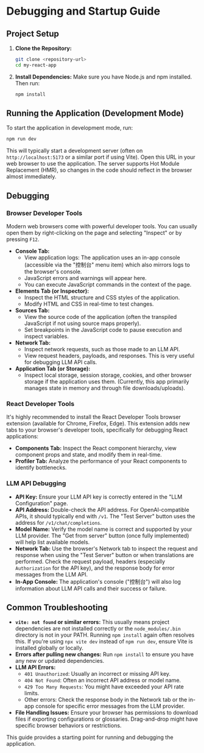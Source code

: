 # Debugging and Startup Guide

## Project Setup

1.  **Clone the Repository:**
    ```bash
    git clone <repository-url>
    cd my-react-app
    ```

2.  **Install Dependencies:**
    Make sure you have Node.js and npm installed. Then run:
    ```bash
    npm install
    ```

## Running the Application (Development Mode)

To start the application in development mode, run:
```bash
npm run dev
```
This will typically start a development server (often on `http://localhost:5173` or a similar port if using Vite). Open this URL in your web browser to use the application. The server supports Hot Module Replacement (HMR), so changes in the code should reflect in the browser almost immediately.

## Debugging

### Browser Developer Tools
Modern web browsers come with powerful developer tools. You can usually open them by right-clicking on the page and selecting "Inspect" or by pressing `F12`.

-   **Console Tab:**
    -   View application logs: The application uses an in-app console (accessible via the "控制台" menu item) which also mirrors logs to the browser's console.
    -   JavaScript errors and warnings will appear here.
    -   You can execute JavaScript commands in the context of the page.
-   **Elements Tab (or Inspector):**
    -   Inspect the HTML structure and CSS styles of the application.
    -   Modify HTML and CSS in real-time to test changes.
-   **Sources Tab:**
    -   View the source code of the application (often the transpiled JavaScript if not using source maps properly).
    -   Set breakpoints in the JavaScript code to pause execution and inspect variables.
-   **Network Tab:**
    -   Inspect network requests, such as those made to an LLM API.
    -   View request headers, payloads, and responses. This is very useful for debugging LLM API calls.
-   **Application Tab (or Storage):**
    -   Inspect local storage, session storage, cookies, and other browser storage if the application uses them. (Currently, this app primarily manages state in memory and through file downloads/uploads).

### React Developer Tools
It's highly recommended to install the React Developer Tools browser extension (available for Chrome, Firefox, Edge). This extension adds new tabs to your browser's developer tools, specifically for debugging React applications:
-   **Components Tab:** Inspect the React component hierarchy, view component props and state, and modify them in real-time.
-   **Profiler Tab:** Analyze the performance of your React components to identify bottlenecks.

### LLM API Debugging
-   **API Key:** Ensure your LLM API key is correctly entered in the "LLM Configuration" page.
-   **API Address:** Double-check the API address. For OpenAI-compatible APIs, it should typically end with `/v1`. The "Test Server" button uses the address for `/v1/chat/completions`.
-   **Model Name:** Verify the model name is correct and supported by your LLM provider. The "Get from server" button (once fully implemented) will help list available models.
-   **Network Tab:** Use the browser's Network tab to inspect the request and response when using the "Test Server" button or when translations are performed. Check the request payload, headers (especially `Authorization` for the API key), and the response body for error messages from the LLM API.
-   **In-App Console:** The application's console ("控制台") will also log information about LLM API calls and their success or failure.

## Common Troubleshooting
-   **`vite: not found` or similar errors:** This usually means project dependencies are not installed correctly or the `node_modules/.bin` directory is not in your PATH. Running `npm install` again often resolves this. If you're using `npx vite dev` instead of `npm run dev`, ensure Vite is installed globally or locally.
-   **Errors after pulling new changes:** Run `npm install` to ensure you have any new or updated dependencies.
-   **LLM API Errors:**
    -   `401 Unauthorized`: Usually an incorrect or missing API key.
    -   `404 Not Found`: Often an incorrect API address or model name.
    -   `429 Too Many Requests`: You might have exceeded your API rate limits.
    -   Other errors: Check the response body in the Network tab or the in-app console for specific error messages from the LLM provider.
-   **File Handling Issues:** Ensure your browser has permissions to download files if exporting configurations or glossaries. Drag-and-drop might have specific browser behaviors or restrictions.

This guide provides a starting point for running and debugging the application.
